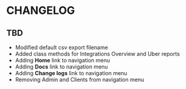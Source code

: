 # CHANGELOG

## TBD

  - Modified default csv export filename
  - Added class methods for Integrations Overview and Uber reports
  - Adding **Home** link to navigation menu
  - Adding **Docs** link to navigation menu
  - Adding **Change logs** link to navigation menu
  - Removing Admin and Clients from navigation menu